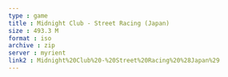 ```yaml
---
type : game
title : Midnight Club - Street Racing (Japan)
size : 493.3 M
format : iso
archive : zip
server : myrient
link2 : Midnight%20Club%20-%20Street%20Racing%20%28Japan%29
---
```

